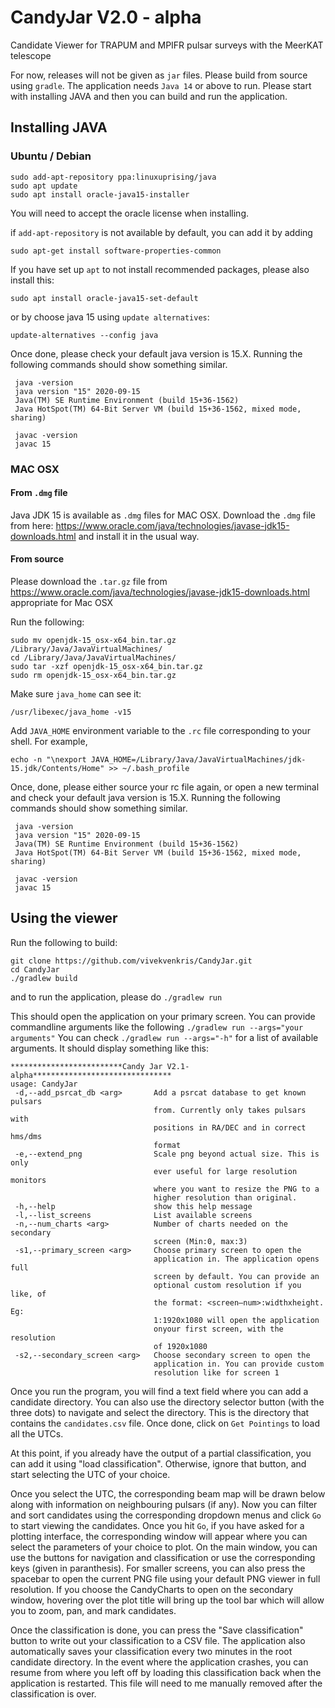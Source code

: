 # CandyJar V2.0 - alpha
Candidate Viewer for TRAPUM and MPIFR pulsar surveys with the MeerKAT telescope

For now, releases will not be given as `jar` files. Please build from source using `gradle`. The application needs `Java 14` or above to run. Please start with installing JAVA and then you can build and run the application. 

## Installing JAVA

### Ubuntu / Debian
```shell
sudo add-apt-repository ppa:linuxuprising/java
sudo apt update
sudo apt install oracle-java15-installer
```

You will need to accept the oracle license when installing. 

if `add-apt-repository` is not available by default, you can add it by adding

```shell
sudo apt-get install software-properties-common
```

If you have set up `apt` to not install recommended packages, please also install this:

```shell
sudo apt install oracle-java15-set-default
```

or by choose java 15 using `update alternatives`:

```shell
update-alternatives --config java
```

Once done, please check your default java version is 15.X. Running the following commands should show something similar. 

```shell
 java -version
 java version "15" 2020-09-15
 Java(TM) SE Runtime Environment (build 15+36-1562)
 Java HotSpot(TM) 64-Bit Server VM (build 15+36-1562, mixed mode, sharing)
 
 javac -version
 javac 15
```
### MAC OSX

#### From `.dmg` file

Java JDK 15 is available as `.dmg` files for MAC OSX. Download the `.dmg` file from here: https://www.oracle.com/java/technologies/javase-jdk15-downloads.html 
and install it in the usual way. 

#### From source

Please download the `.tar.gz` file from https://www.oracle.com/java/technologies/javase-jdk15-downloads.html appropriate for Mac OSX

Run the following:
```shell
sudo mv openjdk-15_osx-x64_bin.tar.gz /Library/Java/JavaVirtualMachines/
cd /Library/Java/JavaVirtualMachines/
sudo tar -xzf openjdk-15_osx-x64_bin.tar.gz
sudo rm openjdk-15_osx-x64_bin.tar.gz
```
Make sure `java_home` can see it:

`/usr/libexec/java_home -v15`

Add `JAVA_HOME` environment variable to the `.rc` file corresponding to your shell. For example, 

`echo -n "\nexport JAVA_HOME=/Library/Java/JavaVirtualMachines/jdk-15.jdk/Contents/Home" >> ~/.bash_profile`


Once, done, please either source your rc file again, or open a new terminal and check your default java version is 15.X. Running the following commands should show something similar. 

```shell
 java -version
 java version "15" 2020-09-15
 Java(TM) SE Runtime Environment (build 15+36-1562)
 Java HotSpot(TM) 64-Bit Server VM (build 15+36-1562, mixed mode, sharing)
 
 javac -version
 javac 15
```

 
## Using the viewer 

Run the following to build:

```shell
git clone https://github.com/vivekvenkris/CandyJar.git
cd CandyJar
./gradlew build
```

and to run the application, please do `./gradlew run`

This should open the application on your primary screen. You can provide commandline arguments like the following `./gradlew run --args="your arguments"`
You can check `./gradlew run --args="-h"` for a list of available arguments. It should display something like this:

```
*************************Candy Jar V2.1-alpha*******************************
usage: CandyJar
 -d,--add_psrcat_db <arg>       Add a psrcat database to get known pulsars
                                from. Currently only takes pulsars with
                                positions in RA/DEC and in correct hms/dms
                                format
 -e,--extend_png                Scale png beyond actual size. This is only
                                ever useful for large resolution monitors
                                where you want to resize the PNG to a
                                higher resolution than original.
 -h,--help                      show this help message
 -l,--list_screens              List available screens
 -n,--num_charts <arg>          Number of charts needed on the secondary
                                screen (Min:0, max:3)
 -s1,--primary_screen <arg>     Choose primary screen to open the
                                application in. The application opens full
                                screen by default. You can provide an
                                optional custom resolution if you like, of
                                the format: <screen—num>:widthxheight. Eg:
                                1:1920x1080 will open the application
                                onyour first screen, with the resolution
                                of 1920x1080
 -s2,--secondary_screen <arg>   Choose secondary screen to open the
                                application in. You can provide custom
                                resolution like for screen 1
```
 

Once you run the program, you will find a text field where you can add a candidate directory. You can also use the directory selector button (with the three dots) to navigate and select the directory. This is the directory that contains the `candidates.csv` file. Once done, click on `Get Pointings` to load all the UTCs. 

At this point, if you already have the output of a partial classification, you can add it using "load classification". Otherwise, ignore that button, and start selecting the UTC of your choice. 

Once you select the UTC, the corresponding beam map will be drawn below along with information on neighbouring pulsars (if any). Now you can filter and sort candidates using the corresponding dropdown menus and click `Go` to start viewing the candidates. Once you hit `Go`, if you have asked for a plotting interface, the corresponding window will appear where you can select the parameters of your choice to plot. On the main window, you can use the buttons for navigation and classification or use the corresponding keys (given in paranthesis). For smaller screens, you can also press the spacebar to open the current PNG file using your default PNG viewer in full resolution. If you choose the CandyCharts to open on the secondary window, hovering over the plot title will bring up the tool bar which will allow you to zoom, pan, and mark candidates. 

Once the classification is done, you can press the "Save classification" button to write out your classification to a CSV file. The application also automatically saves your classification every two minutes in the root candidate directory. In the event where the application crashes, you can resume from where you left off by loading this classification back when the application is restarted.  This file will need to me manually removed after the classification is over. 





